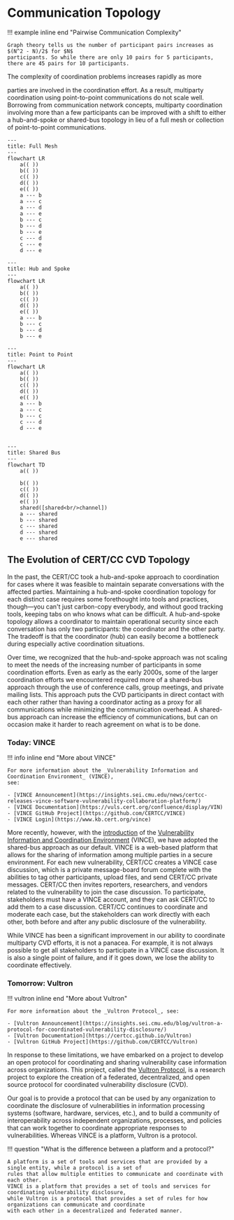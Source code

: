 # Communication Topology

!!! example inline end "Pairwise Communication Complexity"

    Graph theory tells us the number of participant pairs increases as $(N^2 - N)/2$ for $N$
    participants. So while there are only 10 pairs for 5 participants, there are 45 pairs for 10 participants.

<!--start-->The complexity of coordination problems increases rapidly as more
parties are involved in the coordination effort.
As a result, multiparty coordination using point-to-point
communications do not scale well.<!--end-->
Borrowing from communication network
concepts, multiparty coordination involving more than a few participants
can be improved with a shift to either a hub-and-spoke or shared-bus
topology in lieu of a full mesh or collection of point-to-point
communications.

<div class="grid cards" markdown>

```mermaid
---
title: Full Mesh
---
flowchart LR
    a(( ))
    b(( ))
    c(( ))
    d(( ))
    e(( ))
    a --- b
    a --- c
    a --- d
    a --- e
    b --- c
    b --- d
    b --- e
    c --- d
    c --- e
    d --- e
```

```mermaid
---
title: Hub and Spoke
---
flowchart LR
    a(( ))
    b(( ))
    c(( ))
    d(( ))
    e(( ))
    a --- b
    b --- c
    b --- d
    b --- e
```

```mermaid
---
title: Point to Point
---
flowchart LR
    a(( ))
    b(( ))
    c(( ))
    d(( ))
    e(( ))
    a --- b
    a --- c
    b --- c
    c --- d
    d --- e
    
```

```mermaid
---
title: Shared Bus
---
flowchart TD
    a(( ))
  
    b(( ))
    c(( ))
    d(( ))
    e(( ))
    shared([shared<br/>channel])
    a --- shared
    b --- shared
    c --- shared
    d --- shared
    e --- shared
```

</div>

## The Evolution of CERT/CC CVD Topology

In the past, the CERT/CC took a hub-and-spoke approach to coordination
for cases where it was feasible to maintain separate conversations with
the affected parties. Maintaining a hub-and-spoke
coordination topology for each distinct case requires some forethought
into tools and practices, though&mdash;you can't just carbon-copy
everybody, and without good tracking tools, keeping tabs on who knows
what can be difficult. A hub-and-spoke topology allows a coordinator to
maintain operational security since each conversation has only two
participants: the coordinator and the other party. The tradeoff is that
the coordinator (hub) can easily become a bottleneck during especially
active coordination situations.

Over time, we recognized that the hub-and-spoke approach was not
scaling to meet the needs of the increasing number of participants in
some coordination efforts.
Even as early as the early 2000s, some of the larger coordination efforts we encountered
required more of a shared-bus approach through the use of conference
calls, group meetings, and private mailing lists. This approach puts the
CVD participants in direct contact with each other rather than having a
coordinator acting as a proxy for all communications while minimizing
the communication overhead. A shared-bus approach can increase the
efficiency of communications, but can on occasion make it harder to
reach agreement on what is to be done.

### Today: VINCE

!!! info inline end "More about VINCE"

    For more information about the _Vulnerability Information and Coordination Environment_ (VINCE),
    see:

    - [VINCE Announcement](https://insights.sei.cmu.edu/news/certcc-releases-vince-software-vulnerability-collaboration-platform/)
    - [VINCE Documentation](https://vuls.cert.org/confluence/display/VIN)
    - [VINCE GitHub Project](https://github.com/CERTCC/VINCE)
    - [VINCE Login](https://www.kb.cert.org/vince)

More recently, however, with the
[introduction](https://insights.sei.cmu.edu/news/certcc-releases-vince-software-vulnerability-collaboration-platform/)
of the
[Vulnerability Information and Coordination Environment](https://www.kb.cert.org/vince)
(VINCE), we have adopted the shared-bus approach as our default.
VINCE is a web-based platform that allows for the sharing of information
among multiple parties in a secure environment.
For each new vulnerability, CERT/CC creates a VINCE case discussion,
which is a private message-board forum complete with the abilities to tag
other participants, upload files, and send CERT/CC private messages.
CERT/CC then invites reporters, researchers, and vendors related to the
vulnerability to join the case discussion. To participate, stakeholders
must have a VINCE account, and they can ask CERT/CC to add them to a case
discussion. CERT/CC continues to coordinate and moderate each case,
but the stakeholders can work directly with each other, both before and
after any public disclosure of the vulnerability.

While VINCE has been a significant improvement in our ability to
coordinate multiparty CVD efforts, it is not a panacea.
For example, it is not always possible to get all stakeholders to
participate in a VINCE case discussion. It is also a single point of
failure, and if it goes down, we lose the ability to coordinate
effectively.

### Tomorrow: Vultron

!!! vultron inline end "More about Vultron"

    For more information about the _Vultron Protocol_, see:

    - [Vultron Announcement](https://insights.sei.cmu.edu/blog/vultron-a-protocol-for-coordinated-vulnerability-disclosure/)
    - [Vultron Documentation](https://certcc.github.io/Vultron)
    - [Vultron GitHub Project](https://github.com/CERTCC/Vultron)

In response to these limitations, we have embarked on a project to develop
an open protocol for coordinating and sharing vulnerability case information across organizations.
This project, called the [Vultron Protocol](https://certcc.github.io/Vultron),
is a research project to explore the creation of a federated, decentralized,
and open source protocol for coordinated vulnerability disclosure (CVD).

Our goal is to provide a protocol that can be used by any organization to coordinate the disclosure of vulnerabilities
in information processing systems (software, hardware, services, etc.), and to build a community of interoperability
across independent organizations, processes, and policies that can work together to coordinate appropriate responses
to vulnerabilities.
Whereas VINCE is a platform, Vultron is a protocol.

!!! question "What is the difference between a platform and a protocol?"

    A platform is a set of tools and services that are provided by a single entity, while a protocol is a set of 
    rules that allow multiple entities to communicate and coordinate with each other.
    VINCE is a platform that provides a set of tools and services for coordinating vulnerability disclosure,
    while Vultron is a protocol that provides a set of rules for how organizations can communicate and coordinate
    with each other in a decentralized and federated manner.
